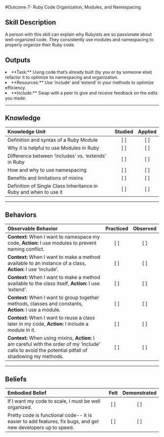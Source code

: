 #Outcome 7- Ruby Code Organization, Modules, and Namespacing


Skill Description
----------
A person with this skill can explain why Rubyists are so passionate about well-organized code. They consistently use modules and namespacing to properly organize their Ruby code. 


Outputs
----------
<li/> **Task:** Using code that’s already built (by you or by someone else) refactor it to optimize its namespacing and organization. 
<li/> **Resources:** Use ‘include’ and ‘extend’ in your methods to optimize efficiency. 
<li/> **Include:** Swap with a peer to give and receive feedback on the edits you made.  

----------
## **Knowledge**


| Knowledge Unit   |      Studied      | Applied |
|:-------------|:------------------:|:--------:|
| Definition and syntax of a Ruby Module | [ ] | [ ]  |
| Why it is helpful to use Modules in Ruby | [ ] | [ ]  |
| Difference between ‘includes’ vs. ‘extends’ in Ruby | [ ] | [ ]  |
| How and why to use namespacing | [ ] | [ ]  |
| Benefits and limitations of mixins | [ ] | [ ]  |
| Definition of Single Class Inheritance in Ruby and when to use it | [ ] | [ ]  |


----------


## **Behaviors**

| Observable Behavior   |      Practiced      | Observed |
|:-------------|:------------------:|:--------:|
| **Context:** When I want to namespace my code, **Action:** I use modules to prevent naming conflict. | [ ] | [ ]  | 
| **Context:** When I want to make a method available to an instance of a class, **Action:** I use ‘include’. | [ ] | [ ]  | 
| **Context:** When I want to make a method available to the class itself, **Action:** I use ‘extend’. | [ ] | [ ]  |
| **Context:** When I want to group together methods, classes and constants, **Action:** I use a module. | [ ] | [ ]  | 
| **Context:** When I want to reuse a class later in my code, **Action:** I include a module in it. | [ ] | [ ]  |
| **Context:** When using mixins, **Action:** I am careful with the order of my ‘include’ calls to avoid the potential pitfall of shadowing my methods. | [ ] | [ ]  |


----------


## **Beliefs**


| Embodied Belief   |      Felt      | Demonstrated |
|:-------------|:------------------:|:--------:|
| If I want my code to scale, I must be well organized.  | [ ] | [ ]  |
| Pretty code is functional code-- it is easier to add features, fix bugs, and get new developers up to speed.  | [ ] | [ ]  |
